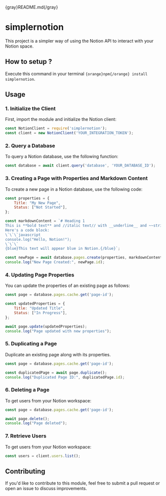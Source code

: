 {gray}README.md{/gray}
# simplernotion
This project is a simpler way of using the Notion API to interact with your Notion space.
## **How to setup ?**
Execute this command in your terminal `{orange}npm{/orange} install simplernotion`.
## Usage
### 1. Initialize the Client
First, import the module and initialize the Notion client:
```javascript
const NotionClient = require('simplernotion');
const client = new NotionClient('YOUR_INTEGRATION_TOKEN');
```
### 2. Query a Database
To query a Notion database, use the following function:
```javascript
const database = await client.query('database', 'YOUR_DATABASE_ID');
```
### 3. Creating a Page with Properties and Markdown Content
To create a new page in a Notion database, use the following code:
```javascript
const properties = {
    Title: "My New Page",
    Status: ["Not Started"],
};

const markdownContent = `# Heading 1
This is **bold text** and //italic text// with __underline__ and ~~strikethrough~~.
Here's a code block:
\`\`\`javascript
console.log("Hello, Notion!");
\`\`\`
{blue}This text will appear blue in Notion.{/blue}`;

const newPage = await database.pages.create(properties, markdownContent);
console.log("New Page Created:", newPage.id);
```
### 4. Updating Page Properties
You can update the properties of an existing page as follows:
```javascript
const page = database.pages.cache.get('page-id');

const updatedProperties = {
	Title: "Updated Title",
    Status: ["In Progress"],
};

await page.update(updatedProperties);
console.log("Page updated with new properties");
```
### 5. Duplicating a Page
Duplicate an existing page along with its properties.
```javascript
const page = database.pages.cache.get('page-id');

const duplicatedPage = await page.duplicate();
console.log("Duplicated Page ID:", duplicatedPage.id);
```
### 6. Deleting a Page
To get users from your Notion workspace:
```javascript
const page = database.pages.cache.get('page-id');

await page.delete();
console.log("Page deleted");
```
### 7. Retrieve Users
To get users from your Notion workspace:
```javascript
const users = client.users.list();
```
## Contributing
If you'd like to contribute to this module, feel free to submit a pull request or open an issue to discuss improvements.